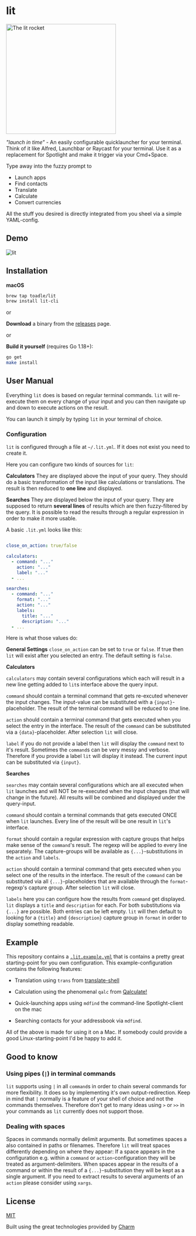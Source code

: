 # lit

<p>
  <img src="https://res.cloudinary.com/toadle/image/upload/v1666520354/lit_uy82pn.png" width="300" alt="The lit rocket">
</p>

_"launch in time"_ - An easily configurable quicklauncher for your terminal. Think of it like Alfred, Launchbar or Raycast for your terminal.
Use it as a replacement for Spotlight and make it trigger via your Cmd+Space.

Type away into the fuzzy prompt to

- Launch apps
- Find contacts
- Translate
- Calculate
- Convert currencies

All the stuff you desired is directly integrated from you sheel via a simple YAML-config.

## Demo

![lit](https://user-images.githubusercontent.com/115103/198582201-ad33c2fd-617c-474b-87ad-d4214b001a76.gif)


## Installation

**macOS**

```bash
brew tap toadle/lit
brew install lit-cli
```
or

**Download** a binary from the [releases](https://github.com/toadle/lit/releases) page.

or 

**Build it yourself** (requires Go 1.18+):

```bash
go get
make install
```

## User Manual

Everything `lit` does is based on regular terminal commands. `lit` will re-execute them on every change of your input and you can then navigate up and down to execute actions on the result.

You can launch it simply by typing `lit` in your terminal of choice.

### Configuration

`lit` is configured through a file at `~/.lit.yml`. If it does not exist you need to create it.

Here you can configure two kinds of sources for `lit`:

**Calculators**
They are displayed above the input of your query. They should do a basic transformation of the input like calculations or translations. The result is then reduced to **one line** and displayed.

**Searches**
They are displayed below the input of your query. They are supposed to return **several lines** of results which are then fuzzy-filtered by the query. It is possible to read the results through a regular expression in order to make it more usable.

A basic `.lit.yml` looks like this:

```yaml

close_on_action: true/false

calculators:
  - command: "..."
    action: "..."
    label: "..."
  - ...

searches:
  - command: "..."
    format: "..."
    action: "..."
    labels:
      title: "..."
      description: "..."
  - ...
```

Here is what those values do:

**General Settings**
`close_on_action` can be set to `true` or `false`. If true then `lit` will exist after you selected an entry. The default setting is `false`. 

**Calculators**

`calculators` may contain several configurations which each will result in a new line getting added to `lit`s interface above the query input.

`command` should contain a terminal command that gets re-excuted whenever the input changes. The input-value can be substituted with a `{input}`-placeholder. The result of the terminal command will be reduced to one line.

`action` should contain a terminal command that gets executed when you select the entry in the interface. The result of the `command` can be substituted via a `{data}`-placeholder. After selection `lit` will close.

`label` if you do not provide a label then `lit` will display the `command` next to it's result. Sometimes the `command`s can be very messy and verbose. Therefore if you provide a label `lit` will display it instead. The current input can be substituted via `{input}`.

**Searches**

`searches` may contain several configurations which are all executed when `lit` launches and will NOT be re-executed when the input changes (that will change in the future). All results will be combined and displayed under the query-input.

`command` should contain a terminal commands that gets executed ONCE when `lit` launches. Every line of the result will be one result in `lit`'s interface.

`format` should contain a regular expression with capture groups that helps make sense of the `command`'s result. The regexp will be applied to every line separately. The capture-groups will be available as `{...}`-substitutions in the `action` and `labels`.

`action` should contain a terminal command that gets executed when you select one of the results in the interface. The result of the `command` can be substituted via all `{...}`-placeholders that are available through the `format`-regexp's capture group. After selection `lit` will close.

`labels` here you can configure how the results from `command` get displayed. `lit` displays a `title` and `description` for each. For both substitutions via `{...}` are possible. Both entries can be left empty. `lit` will then default to looking for a `{title}` and `{description}` capture group in `format` in order to display something readable.

## Example

This repository contains a [`.lit.example.yml`](.lit.example.yml) that is contains a pretty great starting-point for you own configuration. This example-configuration contains the following features:

- Translation using `trans` from [translate-shell
  ](https://github.com/soimort/translate-shell)

- Calculation using the phenomenal `qalc` from [Qalculate!](https://qalculate.github.io)

- Quick-launching apps using `mdfind` the command-line Spotlight-client on the mac

- Searching contacts for your addressbook via `mdfind`.

All of the above is made for using it on a Mac. If somebody could provide a good Linux-starting-point I'd be happy to add it.

## Good to know

### Using pipes (`|`) in terminal commands

`lit` supports using `|` in all `command`s in order to chain several commands for more flexibility. It does so by implementing it's own output-redirection. Keep in mind that `|` normally is a feature of your shell of choice and not the commands themselves. Therefore don't get to many ideas using `>` or `>>` in your commands as `lit` currently does not support those.

### Dealing with spaces

Spaces in commands normally delimit arguments. But sometimes spaces a also contained in paths or filenames. Therefore `lit` will treat spaces differently depending on where they appear: If a space appears in the configuration e.g. within a `command` or `action`-configuration they will be treated as argument-delimiters. When spaces appear in the results of a command or within the result of a `{...}`-substitution they will be kept as a single argument. If you need to extract results to several arguments of an `action` please consider using `xargs`.

## License

[MIT](https://github.com/toadle/lit/raw/master/LICENSE)

Built using the great technologies provided by [Charm](https://github.com/charmbracelet)
